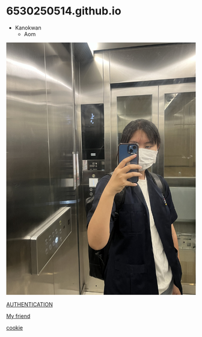 # 6530250514.github.io

- Kanokwan
  - Aom
 
![alt text](IMG_5457.jpeg)

[AUTHENTICATION](authentication)

[My friend](https://panissaraaa.github.io/6530250557.github.io/)

[cookie](cookie.md)
